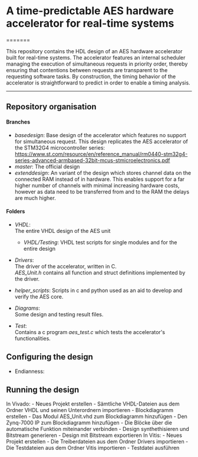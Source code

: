 # A time-predictable AES hardware accelerator for real-time systems  
=======


This repository contains the HDL design of an AES hardware accelerator built for real-time systems.
The accelerator features an internal scheduler managing the execution of simultaneous requests in priority order, thereby ensuring that contentions between requests are transparent to the requesting software tasks. 
By construction, the timing behavior of the accelerator is straightforward to predict in order to enable a timing analysis. 

----------------------------------------

## Repository organisation
#### Branches
- *basedesign*: Base design of the accelerator which features no support for simultaneous request.
 This design replicates the AES accelerator of the STM32G4 microcontroller series: https://www.st.com/resource/en/reference_manual/rm0440-stm32g4-series-advanced-armbased-32bit-mcus-stmicroelectronics.pdf  
- *master*: The official design  
- *extenddesign*: An variant of the design which stores channel data on the connected RAM instead of in hardware. 
This enables support for a far higher number of channels with minimal increasing hardware costs, 
however as data need to be transferred from and to the RAM the delays are much higher. 

#### Folders
- *VHDL*:  
	The entire VHDL design of the AES unit  
	- *VHDL/Testing*:
		VHDL test scripts for single modules and for the entire design 
- *Drivers*:  
	The driver of the accelerator, written in C.  
	*AES_Unit.h* contains all function and struct definitions implemented by the driver. 

- *helper_scripts*:
	Scripts in c and python used as an aid to develop and verify the AES core.
- *Diagrams*:  
	Some design and testing result files.
- *Test*:  
	Contains a c program *aes_test.c* which tests the accelerator's functionalities.


## Configuring the design
- Endianness:  

## Running the design
In Vivado:
	- Neues Projekt erstellen
	- Sämtliche VHDL-Dateien aus dem Ordner VHDL und seinen Unterordnern importieren
	- Blockdiagramm erstellen
	- Das Modul AES_Unit.vhd zum Blockdiagramm hinzufügen
	- Den Zynq-7000 IP zum Blockdiagramm hinzufügen
	- Die Blöcke über die automatische Funktion miteinander verbinden
	- Design synthethisieren und Bitstream generieren
	- Design mit Bitstream exportieren
In Vitis:
	- Neues Projekt erstellen
	- Die Treiberdateien aus dem Ordner Drivers importieren
	- Die Testdateien aus dem Ordner Vitis importieren
	- Testdatei ausführen
